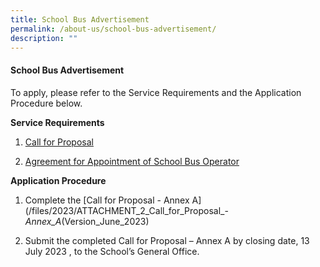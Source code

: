 ```yaml
---
title: School Bus Advertisement
permalink: /about-us/school-bus-advertisement/
description: ""
---
```

#### School Bus Advertisement

To apply, please refer to the Service Requirements and the Application Procedure below.

**Service Requirements**
1.	[Call for Proposal](/files/2023/attachment_1_call_for_proposals_by_school_(version_june_2023).pdf )
 
2.	[Agreement for Appointment of School Bus Operator](/files/2023/ATTACHMENT_3_Agreement_for_Appointment_of_School_Bus_Operator_(Version_June_2023).pdf) 

**Application Procedure**

1. Complete the [Call for Proposal - Annex A](/files/2023/ATTACHMENT_2_Call_for_Proposal_-_Annex_A_(Version_June_2023) 

2. Submit the completed Call for Proposal – Annex A by closing date, 13 July 2023 , to the School’s General Office.
